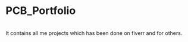 # PCB_Portfolio
<br> It contains all me projects which has been done on fiverr and for others.
<br>
